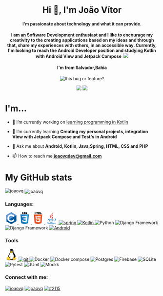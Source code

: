 <h1 align="center">Hi 👋, I'm João Vítor</h1>
<h4 align="center">I'm passionate about technology and what it can provide.</h4>
<h4 align="center">I am an Software Development enthusiast and I like to encourage my creativity to the creating applications based on my ideas and through that, share my experiences with others, in an accessible way. Currently, I'm looking to reach the Android Developer position and studying Kotlin with Android View and Jetpack Compose&nbsp
  <a target="_blank" href="https://www.android.com/intl/pt-BR_br/">
  <img src="https://cdn-icons-png.flaticon.com/512/226/226770.png" style="width:20px"/>
  </a>
</h4>

<h4 align="center"> I'm from Salvador,Bahia</h4>

<p align="center"><img src="https://us.123rf.com/450wm/alexpokusay/alexpokusay1511/alexpokusay151100078/47837011-coder-programmer-developer-at-work-comic-book-pop-art-retro-style-vector-illustration-software-engin.jpg" alt="this bug or feature?" style="width:300px"/><p/>

<p align="center">
<a href="https://github.com/joaovq/"><img src="https://img.shields.io/badge/-Github-000?style=flat-square&logo=Github&logoColor=white&link=https://github.com/fagnerpsantos"/></a>
<a href="https://www.linkedin.com/in/joaovitorqueiroz"><img src="https://img.shields.io/badge/-LinkedIn-blue?style=flat-square&logo=Linkedin&logoColor=white&link=https://www.linkedin.com/in/fagnerpsantos/"/></a>
</p>

# I'm...

- 🔭 I’m currently working on [learning programming in Kotlin](https://github.com/joaovq/InfoFootbballApp.git)

- 🌱 I’m currently learning **Creating my personal projects, integration View with Jetpack Compose and Test's in Android**

- 💬 Ask me about **Android, Kotlin, Java,Spring, HTML, CSS and PHP**

- 📫 How to reach me **joaovqdev@gmail.com**

# My GitHub stats

<p><img align="left" src="https://github-readme-stats.vercel.app/api/top-langs?username=joaovq&show_icons=true&locale=en&layout=compact" alt="joaovq" /></p>

<p>&nbsp;<img align="center" src="https://github-readme-stats.vercel.app/api?username=joaovq&show_icons=true&locale=en" alt="joaovq" width="400px"/></p>


<h3 align="left">Languages:</h3>
<p align="left"> 
  <a href="https://www.cprogramming.com/" target="_blank" rel="noreferrer"> <img src="https://raw.githubusercontent.com/devicons/devicon/master/icons/c/c-original.svg" alt="c" width="40" height="40"/> 
  </a> 
  <a href="https://www.w3schools.com/css/" target="_blank" rel="noreferrer"> <img src="https://raw.githubusercontent.com/devicons/devicon/master/icons/css3/css3-original-wordmark.svg" alt="css3" width="40" height="40"/> 
  <a href="https://www.w3.org/html/" target="_blank" rel="noreferrer"> <img src="https://raw.githubusercontent.com/devicons/devicon/master/icons/html5/html5-original-wordmark.svg" alt="html5" width="40" height="40"/> 
  </a> 
  <a href="https://www.java.com" target="_blank" rel="noreferrer"> <img src="https://raw.githubusercontent.com/devicons/devicon/master/icons/java/java-original.svg" alt="java" width="40" height="40"/> 
  </a> 
  <a href="https://spring.io/" target="_blank" rel="noreferrer"> <img src="https://www.vectorlogo.zone/logos/springio/springio-icon.svg" alt="spring" width="40" height="40"/> 
  </a> 
  <a href="https://kotlinlang.org/" target="_blank" rel="noreferrer"> <img src="https://img.icons8.com/color/480/kotlin.png" alt="Kotlin" width="40" height="40"/> 
  </a> 
  <img src="https://www.pngmart.com/files/7/Python-Transparent-Background.png" alt="Python" width="70"/> 
  <img src="https://static-00.iconduck.com/assets.00/django-icon-1606x2048-lwmw1z73.png" alt="Django Framework" width="30"/> 
  <img src="https://cdn.worldvectorlogo.com/logos/fastapi.svg" alt="Django Framework" width="40" height="40"/> 
  <a href="https://www.android.com/intl/pt-BR_br/" target="_blank" rel="noreferrer"> <img src="https://img.ibxk.com.br/2014/05/08/08145827911459.png" alt="Android" width="40" height="40"/> 
  </a> 
</p>

### Tools
<p>
  <a href="https://www.linux.org/" target="_blank" rel="noreferrer"> 
    <img src="https://raw.githubusercontent.com/devicons/devicon/master/icons/linux/linux-original.svg" alt="linux" width="40" height="40"/> 
  </a> 
  <a href="https://git-scm.com/" target="_blank" rel="noreferrer"> <img src="https://www.vectorlogo.zone/logos/git-scm/git-scm-icon.svg" alt="git" width="40" height="40"/> 
  </a> 
  <img src="https://images.crunchbase.com/image/upload/c_lpad,f_auto,q_auto:eco,dpr_1/ywjqppks5ffcnbfjuttq" alt="Docker" width="60"/> 
  <img src="https://desosa.nl/projects/docker-compose/2020/03/02/images/docker-compose/logo_docker_compose.png" alt="Docker compose" width="80"/> 
  <img src="https://i0.wp.com/blog.knoldus.com/wp-content/uploads/2020/06/postgresql-logo.png?fit=500%2C457&ssl=1" alt="Postgres" width="60"/> 
  <img src="https://1.bp.blogspot.com/-YIfQT6q8ZM4/Vzyq5z1B8HI/AAAAAAAAAAc/UmWSSMLKtKgtH7CACElUp12zXkrPK5UoACLcB/w1200-h630-p-k-no-nu/image00.png" alt="Firebase" width="60"/> 
  <img src="https://upload.wikimedia.org/wikipedia/commons/thumb/3/38/SQLite370.svg/1200px-SQLite370.svg.png" alt="SQLite" width="60"/> 
  <img src="https://upload.wikimedia.org/wikipedia/commons/thumb/b/ba/Pytest_logo.svg/2048px-Pytest_logo.svg.png" alt="Pytest" width="60"/> 
  <img src="https://upload.wikimedia.org/wikipedia/commons/5/59/JUnit_5_Banner.png" alt="JUnit" width="60"/> 
  <img src="https://mockk.io/doc/logo-site.png" alt="Mockk" width="60"/> 
</p>

<h3 align="left">Connect with me:</h3>
<p align="left">
  <a href="https://dev.to/joaovq" target="blank"><img align="center" src="https://raw.githubusercontent.com/rahuldkjain/github-profile-readme-generator/master/src/images/icons/Social/devto.svg" alt="joaovq" height="30" width="40" /></a>
<a href="https://www.hackerrank.com/joaovq" target="blank"><img align="center" src="https://raw.githubusercontent.com/rahuldkjain/github-profile-readme-generator/master/src/images/icons/Social/hackerrank.svg" alt="joaovq" height="30" width="40" /></a>
<a href="https://discord.gg/#2115" target="blank"><img align="center" src="https://raw.githubusercontent.com/rahuldkjain/github-profile-readme-generator/master/src/images/icons/Social/discord.svg" alt="#2115" height="40" width="40" /></a>
</p>

<!---
joaovq/joaovq is a ✨ special ✨ repository because its `README.md` (this file) appears on your GitHub profile.
You can click the Preview link to take a look at your changes.
--->
